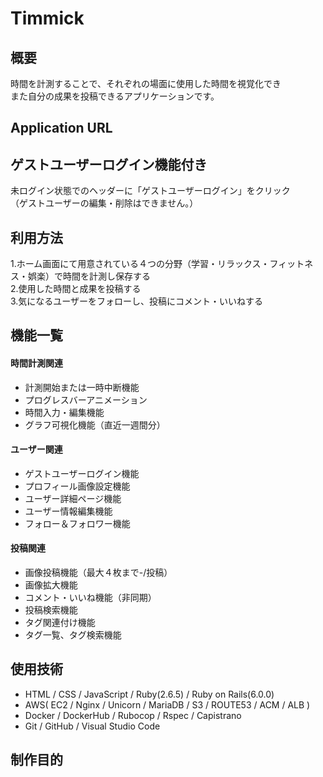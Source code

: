 # Timmick
## 概要
時間を計測することで、それぞれの場面に使用した時間を視覚化でき  
また自分の成果を投稿できるアプリケーションです。

## Application URL

## ゲストユーザーログイン機能付き
未ログイン状態でのヘッダーに「ゲストユーザーログイン」をクリック  
（ゲストユーザーの編集・削除はできません。）

## 利用方法
1.ホーム画面にて用意されている４つの分野（学習・リラックス・フィットネス・娯楽）で時間を計測し保存する  
2.使用した時間と成果を投稿する  
3.気になるユーザーをフォローし、投稿にコメント・いいねする

## 機能一覧
#### 時間計測関連
* 計測開始または一時中断機能
* プログレスバーアニメーション
* 時間入力・編集機能
* グラフ可視化機能（直近一週間分）

#### ユーザー関連
* ゲストユーザーログイン機能
* プロフィール画像設定機能
* ユーザー詳細ページ機能
* ユーザー情報編集機能
* フォロー＆フォロワー機能

#### 投稿関連
* 画像投稿機能（最大４枚まで-/投稿）
* 画像拡大機能
* コメント・いいね機能（非同期）
* 投稿検索機能
* タグ関連付け機能
* タグ一覧、タグ検索機能

## 使用技術
* HTML / CSS / JavaScript / Ruby(2.6.5) / Ruby on Rails(6.0.0)
* AWS( EC2 / Nginx / Unicorn / MariaDB / S3 / ROUTE53 / ACM / ALB )
* Docker / DockerHub / Rubocop / Rspec / Capistrano
* Git / GitHub / Visual Studio Code

## 制作目的
